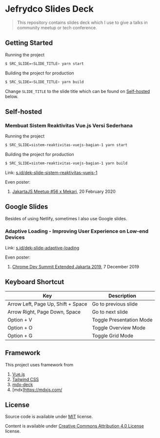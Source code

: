 # Jefrydco Slides Deck

> This repository contains slides deck which I use to give a talks in community meetup or tech conference.

## Getting Started

Running the project

```bash
$ SRC_SLIDE=<SLIDE_TITLE> yarn start
```

Building the project for production

```bash
$ SRC_SLIDE=<SLIDE_TITLE> yarn build
```

Change `SLIDE_TITLE` to the slide title which can be found on [Self-hosted](#self-hosted) below.

## Self-hosted

### Membuat Sistem Reaktivitas Vue.js Versi Sederhana

Running the project

```bash
$ SRC_SLIDE=sistem-reaktivitas-vuejs-bagian-1 yarn start
```

Building the project for production

```bash
$ SRC_SLIDE=sistem-reaktivitas-vuejs-bagian-1 yarn build
```

Link: [s.id/dek-slide-sistem-reaktivitas-vuejs-1](https://s.id/dek-slide-sistem-reaktivitas-vuejs-1)

Even poster:
1. [JakartaJS Meetup #56 x Mekari](/poster/jakartajs-meetup-56-x-mekari.jpeg), 20 February 2020

## Google Slides

Besides of using Netlify, sometimes I also use Google slides.

### Adaptive Loading - Improving User Experience on Low-end Devices

Link: [s.id/dek-slide-adaptive-loading](https://s.id/dek-slide-adaptive-loading)

Even poster:
1. [Chrome Dev Summit Extended Jakarta 2019](/poster/chrome-dev-summit-extended-jakarta-2019.png), 7 December 2019

## Keyboard Shortcut

| Key       | Description                                           |
| ----------- | ----------------------------------------------------|
| Arrow Left, Page Up, Shift + Space | Go to previous slide  |
| Arrow Right, Page Down, Space | Go to next slide      |
| Option + V  | Toggle Presentation Mode                            |
| Option + O  | Toggle Overview Mode                              |
| Option + G  | Toggle Grid Mode                                  |

## Framework

This project uses framework from

1. [Vue.js](https://vuejs.org)
2. [Tailwind CSS](https://tailwindcss.com/)
3. [mdx-deck](https://github.com/jxnblk/mdx-deck)
4. [mdx]https://mdxjs.com/

## License

Source code is available under [MIT](https://choosealicense.com/licenses/mit/) license.

Content is available under [Creative Commons Attribution 4.0 License](https://creativecommons.org/licenses/by/4.0/) license.
